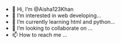 - 👋 Hi, I’m @Aisha123Khan
- 👀 I’m interested in web developing...
- 🌱 I’m currently learning html and python...
- 💞️ I’m looking to collaborate on ...
- 📫 How to reach me ...

<!---
Aisha123Khan/Aisha123Khan is a ✨ special ✨ repository because its `README.md` (this file) appears on your GitHub profile.
You can click the Preview link to take a look at your changes.
--->
